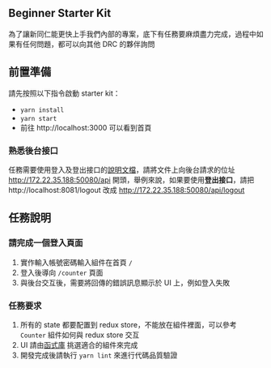## Beginner Starter Kit
為了讓新同仁能更快上手我們內部的專案，底下有任務要麻煩盡力完成，過程中如果有任何問題，都可以向其他 DRC 的夥伴詢問

## 前置準備

請先按照以下指令啟動 starter kit：
- `yarn install`
- `yarn start`
- 前往 http://localhost:3000 可以看到首頁

### 熟悉後台接口
任務需要使用登入及登出接口的[說明文檔](http://172.22.35.146:8080/api/index.do#/da69fb9e-fab5-4379-93f2-9730c0148ac3/interface/list/e1aef2b2-d265-4e00-9306-59beb860d0ad)，請將文件上向後台請求的位址 http://172.22.35.188:50080/api 開頭，舉例來說，如果要使用**登出接口**，請把 http://localhost:8081/logout 改成 http://172.22.35.188:50080/api/logout


## 任務說明
### 請完成一個登入頁面
1. 實作輸入帳號密碼輸入組件在首頁 `/`
2. 登入後導向 `/counter` 頁面
3. 與後台交互後，需要將回傳的錯誤訊息顯示於 UI 上，例如登入失敗

### 任務要求
1. 所有的 state 都要配置到 redux store，不能放在組件裡面，可以參考 `Counter` 組件如何與 redux store 交互
2. UI 請由[函式庫](http://10.136.225.86:3003/styleguides/drc/#installation) 挑選適合的組件來完成
3. 開發完成後請執行 `yarn lint` 來進行代碼品質驗證
